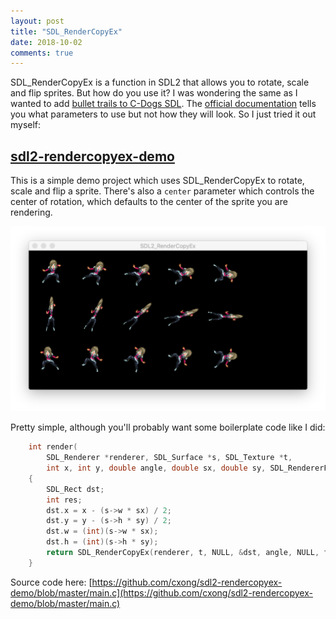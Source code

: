 ```yaml
---
layout: post
title: "SDL_RenderCopyEx"
date: 2018-10-02
comments: true
---
```


SDL_RenderCopyEx is a function in SDL2 that allows you to rotate, scale and flip sprites. But how do you use it? I was wondering the same as I wanted to add [bullet trails to C-Dogs SDL](https://github.com/cxong/cdogs-sdl/issues/47). The [official documentation](https://wiki.libsdl.org/SDL_RenderCopyEx) tells you what parameters to use but not how they will look. So I just tried it out myself:

## [sdl2-rendercopyex-demo](https://github.com/cxong/sdl2-rendercopyex-demo)

This is a simple demo project which uses SDL_RenderCopyEx to rotate, scale and flip a sprite. There's also a `center` parameter which controls the center of rotation, which defaults to the center of the sprite you are rendering.

![sdl2-rendercopyex-demo](https://raw.githubusercontent.com/cxong/cxong.github.io/master/_posts/sdl-rendercopyex.png)

Pretty simple, although you'll probably want some boilerplate code like I did:

```c
	int render(
		SDL_Renderer *renderer, SDL_Surface *s, SDL_Texture *t,
		int x, int y, double angle, double sx, double sy, SDL_RendererFlip flip)
	{
		SDL_Rect dst;
		int res;
		dst.x = x - (s->w * sx) / 2;
		dst.y = y - (s->h * sy) / 2;
		dst.w = (int)(s->w * sx);
		dst.h = (int)(s->h * sy);
		return SDL_RenderCopyEx(renderer, t, NULL, &dst, angle, NULL, flip);
	}
```

Source code here: [https://github.com/cxong/sdl2-rendercopyex-demo/blob/master/main.c](https://github.com/cxong/sdl2-rendercopyex-demo/blob/master/main.c)
